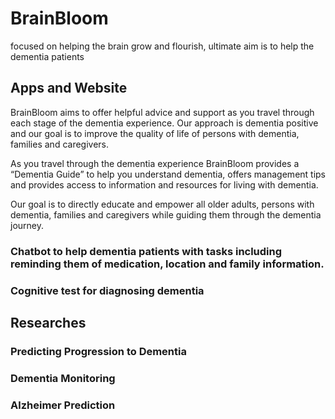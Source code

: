 # BrainBloom
focused on helping the brain grow and flourish, ultimate aim is to help the dementia patients

## Apps and Website

BrainBloom aims to offer helpful advice and support as you travel through each stage of the dementia experience. Our approach is dementia positive and our goal is to improve the quality of life of persons with dementia, families and caregivers.

As you travel through the dementia experience BrainBloom provides a “Dementia Guide” to help you understand dementia, offers management tips and provides access to information and resources for living with dementia.

Our goal is to directly educate and empower all older adults, persons with dementia, families and caregivers while guiding them through the dementia journey.

### Chatbot to help dementia patients with tasks including reminding them of medication, location and family information.
### Cognitive test for diagnosing dementia

## Researches

### Predicting Progression to Dementia

### Dementia Monitoring

### Alzheimer Prediction
